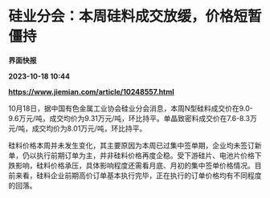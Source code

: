# 硅业分会：本周硅料成交放缓，价格短暂僵持
**界面快报**

**2023-10-18 10:44**

**https://www.jiemian.com/article/10248557.html**

10月18日，据中国有色金属工业协会硅业分会消息，本周N型硅料成交价在9.0-9.6万元/吨，成交均价为9.31万元/吨，环比持平。单晶致密料成交价在7.6-8.3万元/吨，成交均价为8.01万元/吨，环比持平。

硅料价格本周并未发生变化，其主要原因为本周已过集中签单期，企业均未签订新单，仍以执行前期订单为主，并非硅料价格再度企稳。受下游硅片、电池片价格下跌影响，硅料价格承压，具体影响程度还需看月底、月初的集中签单价格情况。目前来看，硅料企业前期高价订单基本执行完毕，正在执行的订单价格均有不同程度的回落。